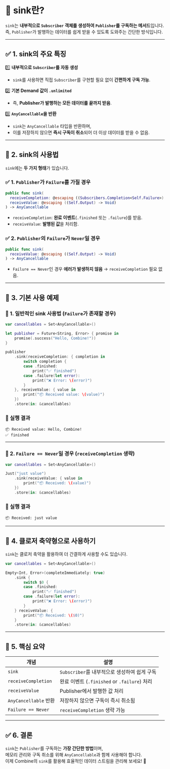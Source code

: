 
# 🚀 sink란?

`sink`는 **내부적으로 `Subscriber` 객체를 생성하여 `Publisher`를 구독하는 메서드**입니다.  
즉, `Publisher`가 발행하는 데이터를 쉽게 받을 수 있도록 도와주는 간단한 방식입니다.

---

## ✅ 1. sink의 주요 특징

1️⃣ **내부적으로 `Subscriber`를 자동 생성**  
   - `sink`를 사용하면 직접 `Subscriber`를 구현할 필요 없이 **간편하게 구독 가능**.

2️⃣ **기본 Demand 값이 `.unlimited`**  
   - 즉, **Publisher가 발행하는 모든 데이터를 끝까지 받음**.

3️⃣ **`AnyCancellable`을 반환**  
   - `sink`는 `AnyCancellable` 타입을 반환하며,  
   - 이를 저장하지 않으면 **즉시 구독이 취소**되어 더 이상 데이터를 받을 수 없음.

---

## 🔨 2. sink의 사용법

`sink`에는 **두 가지 형태**가 있습니다.

### ✅ 1. `Publisher`가 `Failure`를 가질 경우
```swift
public func sink(
  receiveCompletion: @escaping ((Subscribers.Completion<Self.Failure>) -> Void),
  receiveValue: @escaping ((Self.Output) -> Void)
) -> AnyCancellable
```
- `receiveCompletion`: **완료 이벤트**(`.finished` 또는 `.failure`)를 받음.
- `receiveValue`: **발행된 값**을 처리함.

### ✅ 2. `Publisher`의 `Failure`가 `Never`일 경우
```swift
public func sink(
  receiveValue: @escaping ((Self.Output) -> Void)
) -> AnyCancellable
```
- `Failure == Never`인 경우 **에러가 발생하지 않음** → `receiveCompletion` 필요 없음.

---

## 📌 3. 기본 사용 예제

### 📡 1. 일반적인 sink 사용법 (`Failure`가 존재할 경우)
```swift
var cancellables = Set<AnyCancellable>()

let publisher = Future<String, Error> { promise in
    promise(.success("Hello, Combine!"))
}

publisher
    .sink(receiveCompletion: { completion in
        switch completion {
        case .finished:
            print("✅ finished")
        case .failure(let error):
            print("❌ Error: \(error)")
        }
    }, receiveValue: { value in
        print("📦 Received value: \(value)")
    })
    .store(in: &cancellables)
```
### 📝 실행 결과
```
📦 Received value: Hello, Combine!
✅ finished
```

---

### 📡 2. `Failure == Never`일 경우 (`receiveCompletion` 생략)
```swift
var cancellables = Set<AnyCancellable>()

Just("just value")
    .sink(receiveValue: { value in
        print("📦 Received: \(value)")
    })
    .store(in: &cancellables)
```

### 📝 실행 결과
```
📦 Received: just value
```

---

## 🔄 4. 클로저 축약형으로 사용하기

`sink`는 클로저 축약을 활용하여 더 간결하게 사용할 수도 있습니다.

```swift
var cancellables = Set<AnyCancellable>()

Empty<Int, Error>(completeImmediately: true)
    .sink {
        switch $0 {
        case .finished:
            print("✅ finished")
        case .failure(let error):
            print("❌ Error: \(error)")
        }
    } receiveValue: {
        print("📦 Received: \($0)")
    }
    .store(in: &cancellables)
```

---

## 🏁 5. 핵심 요약

| 개념                | 설명 |
|---------------------|--------------------------------|
| `sink` | `Subscriber`를 내부적으로 생성하여 쉽게 구독 |
| `receiveCompletion` | 완료 이벤트 (`.finished` or `.failure`) 처리 |
| `receiveValue` | Publisher에서 발행한 값 처리 |
| `AnyCancellable` 반환 | 저장하지 않으면 구독이 즉시 취소됨 |
| `Failure == Never` | `receiveCompletion` 생략 가능 |

---

## ✅ 6. 결론
`sink`는 `Publisher`를 구독하는 **가장 간단한 방법**이며,  
메모리 관리와 구독 취소를 위해 `AnyCancellable`과 함께 사용해야 합니다.  
이제 Combine의 `sink`를 활용해 효율적인 데이터 스트림을 관리해 보세요! 🚀

